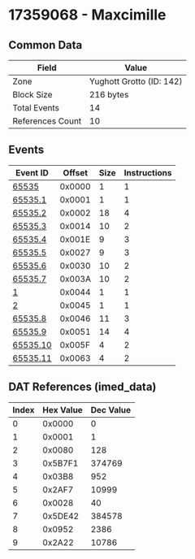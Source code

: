 # 17359068 - Maxcimille

## Common Data

| Field            | Value                    |
|------------------|--------------------------|
| Zone             | Yughott Grotto (ID: 142) |
| Block Size       | 216 bytes                |
| Total Events     | 14                       |
| References Count | 10                       |

## Events

| Event ID                  | Offset   |   Size |   Instructions |
|---------------------------|----------|--------|----------------|
| [65535](./65535.md)       | 0x0000   |      1 |              1 |
| [65535.1](./65535.1.md)   | 0x0001   |      1 |              1 |
| [65535.2](./65535.2.md)   | 0x0002   |     18 |              4 |
| [65535.3](./65535.3.md)   | 0x0014   |     10 |              2 |
| [65535.4](./65535.4.md)   | 0x001E   |      9 |              3 |
| [65535.5](./65535.5.md)   | 0x0027   |      9 |              3 |
| [65535.6](./65535.6.md)   | 0x0030   |     10 |              2 |
| [65535.7](./65535.7.md)   | 0x003A   |     10 |              2 |
| [1](./1.md)               | 0x0044   |      1 |              1 |
| [2](./2.md)               | 0x0045   |      1 |              1 |
| [65535.8](./65535.8.md)   | 0x0046   |     11 |              3 |
| [65535.9](./65535.9.md)   | 0x0051   |     14 |              4 |
| [65535.10](./65535.10.md) | 0x005F   |      4 |              2 |
| [65535.11](./65535.11.md) | 0x0063   |      4 |              2 |

## DAT References (imed_data)

|   Index | Hex Value   |   Dec Value |
|---------|-------------|-------------|
|       0 | 0x0000      |           0 |
|       1 | 0x0001      |           1 |
|       2 | 0x0080      |         128 |
|       3 | 0x5B7F1     |      374769 |
|       4 | 0x03B8      |         952 |
|       5 | 0x2AF7      |       10999 |
|       6 | 0x0028      |          40 |
|       7 | 0x5DE42     |      384578 |
|       8 | 0x0952      |        2386 |
|       9 | 0x2A22      |       10786 |
